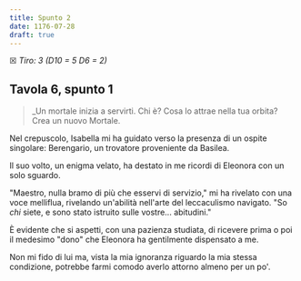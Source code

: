 ```yaml
---
title: Spunto 2
date: 1176-07-28
draft: true
---
```


☒ _Tiro: 3 (D10 = 5 D6 = 2)_

## Tavola 6, spunto 1

> _Un mortale inizia a servirti. Chi è? Cosa lo attrae nella tua orbita? Crea un nuovo Mortale.

Nel crepuscolo, Isabella mi ha guidato verso la presenza di un ospite singolare: Berengario, un trovatore proveniente da Basilea.

Il suo volto, un enigma velato, ha destato in me ricordi di Eleonora con un solo sguardo.

"Maestro, nulla bramo di più che esservi di servizio," mi ha rivelato con una voce melliflua, rivelando un'abilità nell'arte del leccaculismo navigato. "So _chi_ siete, e sono stato istruito sulle vostre... abitudini."

È evidente che si aspetti, con una pazienza studiata, di ricevere prima o poi il medesimo "dono" che Eleonora ha gentilmente dispensato a me.

Non mi fido di lui ma, vista la mia ignoranza riguardo la mia stessa condizione, potrebbe farmi comodo averlo attorno almeno per un po'.

